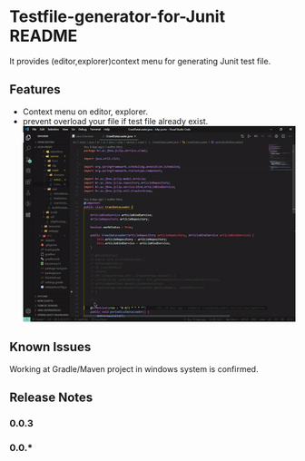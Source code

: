 # Testfile-generator-for-Junit README

It provides (editor,explorer)context menu for generating Junit test file.

## Features

- Context menu on editor, explorer.
- prevent overload your file if test file already exist.
  ![description](./info/desc.gif)

## Known Issues

Working at Gradle/Maven project in windows system is confirmed.

## Release Notes

### 0.0.3

### 0.0.\*
